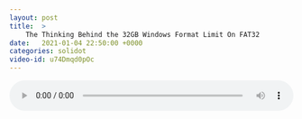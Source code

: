 ```yaml
---
layout: post
title:  >
    The Thinking Behind the 32GB Windows Format Limit On FAT32
date:   2021-01-04 22:50:00 +0000
categories: solidot
video-id: u74Dmqd0pOc
---
```


<audio src="/assets/eec7fd540bea42745102503366fa5e97.mp3" style="width: 100%;" controls></audio>

